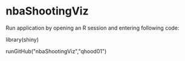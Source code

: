 # nbaShootingViz

Run application by opening an R session and entering following code:

library(shiny)

runGitHub("nbaShootingViz","qhood01")
